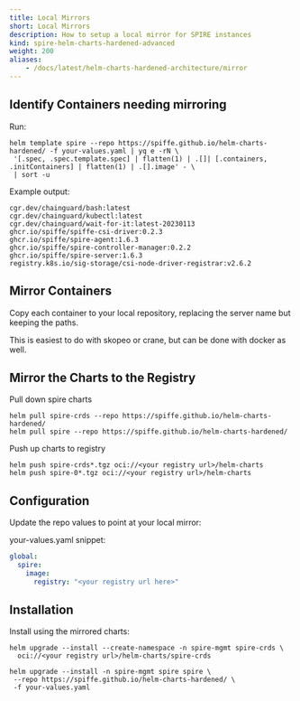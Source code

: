 ```yaml
---
title: Local Mirrors
short: Local Mirrors
description: How to setup a local mirror for SPIRE instances
kind: spire-helm-charts-hardened-advanced
weight: 200
aliases:
    - /docs/latest/helm-charts-hardened-architecture/mirror
---
```


## Identify Containers needing mirroring

Run:
```
helm template spire --repo https://spiffe.github.io/helm-charts-hardened/ -f your-values.yaml | yq e -rN \
 '[.spec, .spec.template.spec] | flatten(1) | .[]| [.containers, .initContainers] | flatten(1) | .[].image' - \
 | sort -u
```

Example output:
```
cgr.dev/chainguard/bash:latest
cgr.dev/chainguard/kubectl:latest
cgr.dev/chainguard/wait-for-it:latest-20230113
ghcr.io/spiffe/spiffe-csi-driver:0.2.3
ghcr.io/spiffe/spire-agent:1.6.3
ghcr.io/spiffe/spire-controller-manager:0.2.2
ghcr.io/spiffe/spire-server:1.6.3
registry.k8s.io/sig-storage/csi-node-driver-registrar:v2.6.2
```

## Mirror Containers

Copy each container to your local repository, replacing the server name but keeping the paths.

This is easiest to do with skopeo or crane, but can be done with docker as well.

## Mirror the Charts to the Registry

Pull down spire charts
```shell
helm pull spire-crds --repo https://spiffe.github.io/helm-charts-hardened/
helm pull spire --repo https://spiffe.github.io/helm-charts-hardened/
```

Push up charts to registry
```shell
helm push spire-crds*.tgz oci://<your registry url>/helm-charts
helm push spire-0*.tgz oci://<your registry url>/helm-charts
```

## Configuration

Update the repo values to point at your local mirror:

your-values.yaml snippet:
```yaml
global:
  spire:
    image:
      registry: "<your registry url here>"
```

## Installation

Install using the mirrored charts:
```
helm upgrade --install --create-namespace -n spire-mgmt spire-crds \
  oci://<your registry url>/helm-charts/spire-crds

helm upgrade --install -n spire-mgmt spire spire \
 --repo https://spiffe.github.io/helm-charts-hardened/ \
 -f your-values.yaml
```
